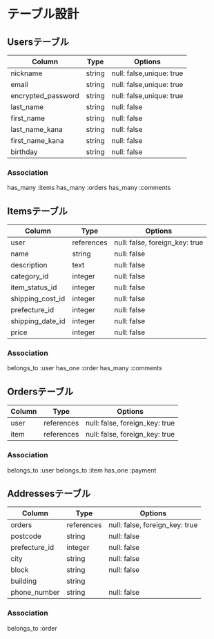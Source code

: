 # テーブル設計

## Usersテーブル

| Column              | Type    | Options                  |
|---------------------|---------|--------------------------|
| nickname            | string  | null: false,unique: true |
| email               | string  | null: false,unique: true |
| encrypted_password  | string  | null: false,unique: true |
| last_name           | string  | null: false              |
| first_name          | string  | null: false              |
| last_name_kana      | string  | null: false              |
| first_name_kana     | string  | null: false              |
| birthday            | string  | null: false              |

### Association
has_many :items
has_many :orders
has_many :comments

 
## Itemsテーブル

| Column              | Type        | Options                        |
|---------------------|-------------|--------------------------------|
| user                | references  | null: false, foreign_key: true |
| name                | string      | null: false                    |
| description         | text        | null: false                    |
| category_id         | integer     | null: false                    |
| item_status_id      | integer     | null: false                    |
| shipping_cost_id    | integer     | null: false                    |
| prefecture_id       | integer     | null: false                    |
| shipping_date_id    | integer     | null: false                    |
| price               | integer     | null: false                    |

### Association
belongs_to :user
has_one :order
has_many :comments
 

## Ordersテーブル

| Column              | Type        | Options                        |
|---------------------|-------------|--------------------------------|
| user                | references  | null: false, foreign_key: true |
| item                | references  | null: false, foreign_key: true |

### Association
belongs_to :user
belongs_to :item
has_one :payment


## Addressesテーブル

| Column              | Type        | Options                        |
|---------------------|-------------|--------------------------------|
| orders              | references  | null: false, foreign_key: true |
| postcode            | string      | null: false                    |
| prefecture_id       | integer     | null: false                    |
| city                | string      | null: false                    |
| block               | string      | null: false                    |
| building            | string      |                                |
| phone_number        | string      | null: false                    |

### Association
belongs_to :order

